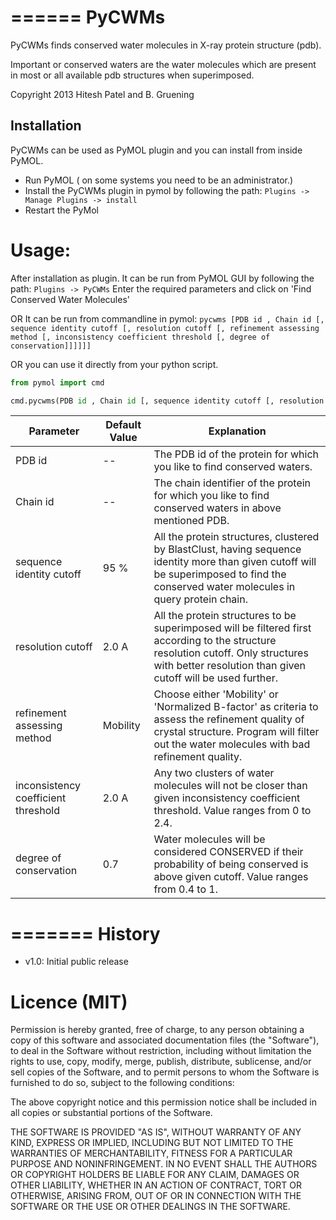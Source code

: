 ======
PyCWMs
======

PyCWMs finds conserved water molecules in X-ray protein structure (pdb).


Important or conserved waters are the water molecules which are present in most or all available pdb structures when superimposed.

Copyright 2013 Hitesh Patel and B. Gruening


Installation
------------

PyCWMs can be used as PyMOL plugin and you can install from inside PyMOL.
- Run PyMOL ( on some systems you need to be an administrator.)
- Install the PyCWMs plugin in pymol by following the path: `Plugins -> Manage Plugins -> install`
- Restart the PyMol


Usage:
======


After installation as plugin. It can be run from PyMOL GUI by following the path: `Plugins -> PyCWMs`
    Enter the required parameters and click on 'Find Conserved Water Molecules'

OR It can be run from commandline in pymol:
    `pycwms [PDB id , Chain id [, sequence identity cutoff [, resolution cutoff [, refinement assessing method [, inconsistency coefficient threshold [, degree of conservation]]]]]]`

OR you can use it directly from your python script.

```python
from pymol import cmd

cmd.pycwms(PDB id , Chain id [, sequence identity cutoff [, resolution cutoff [, refinement assessing method [, inconsistency coefficient threshold [, degree of conservation]]]]])

```


Parameter    | Default Value | Explanation
-------- | -------- | -----------
PDB id | -- | The PDB id of the protein for which you like to find conserved waters.
Chain id | -- | The chain identifier of the protein for which you like to find conserved waters in above mentioned PDB.
sequence identity cutoff | 95 % | All the protein structures, clustered by BlastClust, having sequence identity more than given cutoff will be superimposed to find the conserved water molecules in query protein chain.
resolution cutoff | 2.0 A | All the protein structures to be superimposed will be filtered first according to the structure resolution cutoff. Only structures with better resolution than given cutoff will be used further.
refinement assessing method | Mobility | Choose either 'Mobility' or 'Normalized B-factor' as criteria to assess the refinement quality of crystal structure. Program will filter out the water molecules with bad refinement quality.
inconsistency coefficient threshold | 2.0 A | Any two clusters of water molecules will not be closer than given inconsistency coefficient threshold. Value ranges from 0 to 2.4.
degree of conservation | 0.7 | Water molecules will be considered CONSERVED if their probability of being conserved is above given cutoff. Value ranges from 0.4 to 1.


=======
History
=======

- v1.0: Initial public release


Licence (MIT)
=============

Permission is hereby granted, free of charge, to any person obtaining a copy
of this software and associated documentation files (the "Software"), to deal
in the Software without restriction, including without limitation the rights
to use, copy, modify, merge, publish, distribute, sublicense, and/or sell
copies of the Software, and to permit persons to whom the Software is
furnished to do so, subject to the following conditions:

The above copyright notice and this permission notice shall be included in
all copies or substantial portions of the Software.

THE SOFTWARE IS PROVIDED "AS IS", WITHOUT WARRANTY OF ANY KIND, EXPRESS OR
IMPLIED, INCLUDING BUT NOT LIMITED TO THE WARRANTIES OF MERCHANTABILITY,
FITNESS FOR A PARTICULAR PURPOSE AND NONINFRINGEMENT. IN NO EVENT SHALL THE
AUTHORS OR COPYRIGHT HOLDERS BE LIABLE FOR ANY CLAIM, DAMAGES OR OTHER
LIABILITY, WHETHER IN AN ACTION OF CONTRACT, TORT OR OTHERWISE, ARISING FROM,
OUT OF OR IN CONNECTION WITH THE SOFTWARE OR THE USE OR OTHER DEALINGS IN
THE SOFTWARE.
